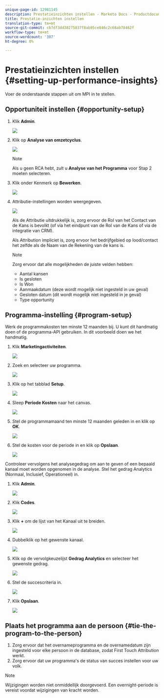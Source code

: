 ```yaml
---
unique-page-id: 12981145
description: Prestatieinzichten instellen - Marketo Docs - Productdocumentatie
title: Prestatie-inzichten instellen
translation-type: tm+mt
source-git-commit: cb7df3dd38275837f8ab05ce846c2c68ab78462f
workflow-type: tm+mt
source-wordcount: '307'
ht-degree: 0%

---
```



# Prestatieinzichten instellen {#setting-up-performance-insights}

Voer de onderstaande stappen uit om MPI in te stellen.

## Opportuniteit instellen {#opportunity-setup}

1. Klik **Admin**.

   ![](assets/admin.png)

1. Klik op **Analyse van omzetcyclus**.

   ![](assets/two-2.png)

   >[!NOTE]
   >
   >Als u geen RCA hebt, zult u **Analyse van het Programma** voor Stap 2 moeten selecteren.

1. Klik onder Kenmerk op **Bewerken**.

   ![](assets/three-1.png)

1. Attributie-instellingen worden weergegeven.

   ![](assets/four-2.png)

   Als de Attributie uitdrukkelijk is, zorg ervoor de Rol van het Contact van de Kans is bevolkt (of via het eindpunt van de Rol van de Kans of via de integratie van CRM).

   Als Attribution impliciet is, zorg ervoor het bedrijfgebied op lood/contact het zelfde als de Naam van de Rekening van de kans is.

   >[!NOTE]
   >
   >Zorg ervoor dat alle mogelijkheden de juiste velden hebben:
   >
   >* Aantal kansen
   >* Is gesloten
   >* Is Won
   >* Aanmaakdatum (deze wordt mogelijk niet ingesteld in uw geval)
   >* Gesloten datum (dit wordt mogelijk niet ingesteld in je geval)
   >* Type opportunity


## Programma-instelling {#program-setup}

Werk de programmakosten ten minste 12 maanden bij. U kunt dit handmatig doen of de programma-API gebruiken. In dit voorbeeld doen we het handmatig.

1. Klik **Marketingactiviteiten**.

   ![](assets/ma.png)

1. Zoek en selecteer uw programma.

   ![](assets/select-program.png)

1. Klik op het tabblad **Setup**.

   ![](assets/setup-tab.png)

1. Sleep **Periode Kosten** naar het canvas.

   ![](assets/period-cost.png)

1. Stel de programmamaand ten minste 12 maanden geleden in en klik op **OK**.

   ![](assets/set-period.png)

1. Stel de kosten voor de periode in en klik op **Opslaan**.

   ![](assets/set-cost.png)

Controleer vervolgens het analysegedrag om aan te geven of een bepaald kanaal moet worden opgenomen in de analyse. Stel het gedrag Analytics (Normaal, Inclusief, Operationeel) in.

1. Klik **Admin**.

   ![](assets/admin.png)

1. Klik **Codes**.

   ![](assets/tags.png)

1. Klik **+** om de lijst van het Kanaal uit te breiden.

   ![](assets/channel.png)

1. Dubbelklik op het gewenste kanaal.

   ![](assets/channel-click.png)

1. Klik op de vervolgkeuzelijst **Gedrag Analytics** en selecteer het gewenste gedrag.

   ![](assets/edit-channel.png)

1. Stel de succescriteria in.

   ![](assets/success.png)

1. Klik **Opslaan**.

   ![](assets/save.png)

## Plaats het programma aan de persoon {#tie-the-program-to-the-person}

1. Zorg ervoor dat het overnameprogramma en de overnamedatum zijn ingesteld voor elke persoon in de database, zodat First Touch Attribution werkt.
1. Zorg ervoor dat uw programma&#39;s de status van succes instellen voor uw volk.

>[!NOTE]
>
>Wijzigingen worden niet onmiddellijk doorgevoerd. Een overnight-periode is vereist voordat wijzigingen van kracht worden.
